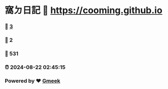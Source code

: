 #  窩ㄉ日記 :link: https://cooming.github.io 
### :page_facing_up: [3](https://cooming.github.io/tag.html) 
### :speech_balloon: 2 
### :hibiscus: 531 
### :alarm_clock: 2024-08-22 02:45:15 
### Powered by :heart: [Gmeek](https://github.com/Meekdai/Gmeek)
